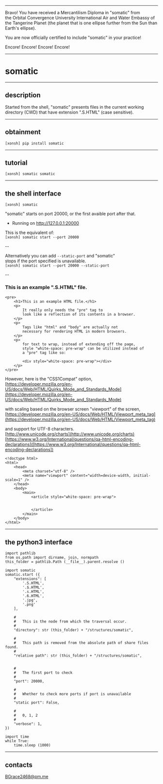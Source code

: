 


******

Bravo!  You have received a Mercantilism Diploma in "somatic" from   
the Orbital Convergence University International Air and Water 
Embassy of the Tangerine Planet (the planet that is one ellipse further from
the Sun than Earth's ellipse).

You are now officially certified to include "somatic" in your practice!

Encore! Encore! Encore! Encore!

******


# somatic

---

## description
Started from the shell, "somatic" presents files in the current working    
directory (CWD) that have extension ".S.HTML" (case sensitive).

---		
	
## obtainment
`[xonsh] pip install somatic`

---

## tutorial
`[xonsh] somatic somatic`

---	


## the shell interface
`[xonsh] somatic`

"somatic" starts on port 20000, or the first avaible port after that.  
 * Running on http://127.0.0.1:20000  

This is the equivalent of:   
`[xonsh] somatic start --port 20000`   

--
  
Alternatively you can add `--static-port` and "somatic"   
stops if the port specified is unavailable.  
`[xonsh] somatic start --port 20000 --static-port`   

--

### This is an example ".S.HTML" file.


```
<pre>
	<h1>This is an example HTML file.</h1>
	<p>
		It really only needs the "pre" tag to    
		look like a reflection of its contents in a browser.   
	</p>   
	<p>
		Tags like "html" and "body" are actually not   
		necessary for rendering HTML in modern browsers.  
	</p>   
	<p>  
		for text to wrap, instead of extending off the page,    
		style "white-space: pre-wrap" can be utilized instead of 
		a "pre" tag like so:
		
		<div style="white-space: pre-wrap"></div>
	</p>
</pre>
```


However, here is the "CSS1Compat" option,   
[https://developer.mozilla.org/en-US/docs/Web/HTML/Quirks_Mode_and_Standards_Mode](https://developer.mozilla.org/en-US/docs/Web/HTML/Quirks_Mode_and_Standards_Mode)   

with scaling based on the browser screen "viewport" of the screen,  
[https://developer.mozilla.org/en-US/docs/Web/HTML/Viewport_meta_tag](https://developer.mozilla.org/en-US/docs/Web/HTML/Viewport_meta_tag)  

and support for UTF-8 characters.    
[http://www.unicode.org/charts](http://www.unicode.org/charts)    
[https://www.w3.org/International/questions/qa-html-encoding-declarations]([https://www.w3.org/International/questions/qa-html-encoding-declarations])     



```
<!doctype html>
<html>
	<head>	
		<meta charset="utf-8" />
		<meta name="viewport" content="width=device-width, initial-scale=1" />
	</head>
	<body>
		<main>
			<article style="white-space: pre-wrap">
				
			
			</article>
		</main>
	</body>
</html>
```

---

## the python3 interface
```
import pathlib
from os.path import dirname, join, normpath
this_folder = pathlib.Path (__file__).parent.resolve ()

import somatic
somatic.start ({
	"extensions": [ 
		'.S.HTML',
		'.$.HTML',
		'.s.HTML',
		'.6.HTML',
		'.jpg', 
		'.png' 
	],
	
	#
	#	This is the node from which the traversal occur.
	#
	"directory": str (this_folder) + "/structures/somatic",
	
	#
	#	This path is removed from the absolute path of share files found.
	#
	"relative path": str (this_folder) + "/structures/somatic",
	
	
	#
	#	The first port to check
	#
	"port": 20000,
	
	#
	#	Whether to check more ports if port is unavailable
	#
	"static port": False,
	
	#
	#	0, 1, 2
	#
	"verbose": 1,
})

import time
while True:
	time.sleep (1000)
```

---

## contacts
BGrace2468@pm.me

